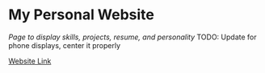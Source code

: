 # My Personal Website
*Page to display skills, projects, resume, and personality*
TODO: Update for phone displays, center it properly

[Website Link](https://nickhildebrant.github.io/personal-website/)
